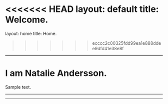 
<<<<<<< HEAD
layout: default
title: Welcome.
=======
layout: home
title: Home.
>>>>>>> ecccc2c00325fdd99ea1e888ddee9dfd41e38e8f
---

# I am Natalie Andersson.

Sample text.


---
---
